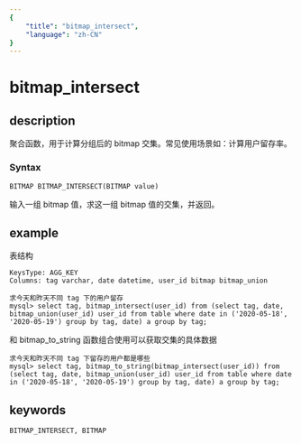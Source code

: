 ```yaml
---
{
    "title": "bitmap_intersect",
    "language": "zh-CN"
}
---
```


<!-- 
Licensed to the Apache Software Foundation (ASF) under one
or more contributor license agreements.  See the NOTICE file
distributed with this work for additional information
regarding copyright ownership.  The ASF licenses this file
to you under the Apache License, Version 2.0 (the
"License"); you may not use this file except in compliance
with the License.  You may obtain a copy of the License at

  http://www.apache.org/licenses/LICENSE-2.0

Unless required by applicable law or agreed to in writing,
software distributed under the License is distributed on an
"AS IS" BASIS, WITHOUT WARRANTIES OR CONDITIONS OF ANY
KIND, either express or implied.  See the License for the
specific language governing permissions and limitations
under the License.
-->

# bitmap_intersect
## description

聚合函数，用于计算分组后的 bitmap 交集。常见使用场景如：计算用户留存率。

### Syntax

`BITMAP BITMAP_INTERSECT(BITMAP value)`

输入一组 bitmap 值，求这一组 bitmap 值的交集，并返回。

## example

表结构

```
KeysType: AGG_KEY
Columns: tag varchar, date datetime, user_id bitmap bitmap_union

```

```
求今天和昨天不同 tag 下的用户留存
mysql> select tag, bitmap_intersect(user_id) from (select tag, date, bitmap_union(user_id) user_id from table where date in ('2020-05-18', '2020-05-19') group by tag, date) a group by tag;
```

和 bitmap_to_string 函数组合使用可以获取交集的具体数据

```
求今天和昨天不同 tag 下留存的用户都是哪些
mysql> select tag, bitmap_to_string(bitmap_intersect(user_id)) from (select tag, date, bitmap_union(user_id) user_id from table where date in ('2020-05-18', '2020-05-19') group by tag, date) a group by tag;
```

## keywords

    BITMAP_INTERSECT, BITMAP
